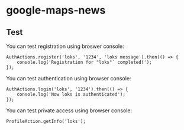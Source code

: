 # google-maps-news

## Test

You can test registration using broswer console:
```
AuthActions.register('loks', '1234', 'loks message').then(() => {
    console.log('Registration for "loks"` completed!');
});
```

You can test authentication using browser console:
```
AuthActions.login('loks', '1234').then(() => {
    console.log('Now loks is authenticated');
});
```

You can test private access using browser console:
```
ProfileAction.getInfo('loks');
```
